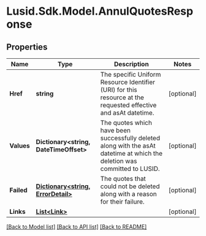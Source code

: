 # Lusid.Sdk.Model.AnnulQuotesResponse
## Properties

Name | Type | Description | Notes
------------ | ------------- | ------------- | -------------
**Href** | **string** | The specific Uniform Resource Identifier (URI) for this resource at the requested effective and asAt datetime. | [optional] 
**Values** | **Dictionary&lt;string, DateTimeOffset&gt;** | The quotes which have been successfully deleted along with the asAt datetime at which the deletion was committed to LUSID. | [optional] 
**Failed** | [**Dictionary&lt;string, ErrorDetail&gt;**](ErrorDetail.md) | The quotes that could not be deleted along with a reason for their failure. | [optional] 
**Links** | [**List&lt;Link&gt;**](Link.md) |  | [optional] 

[[Back to Model list]](../README.md#documentation-for-models) [[Back to API list]](../README.md#documentation-for-api-endpoints) [[Back to README]](../README.md)

